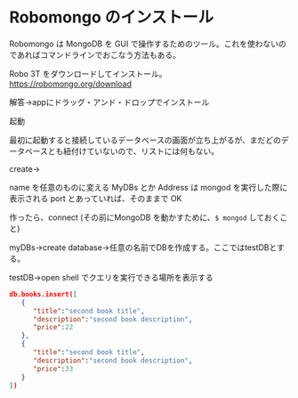 # Robomongo のインストール

Robomongo は MongoDB を GUI で操作するためのツール。これを使わないのであればコマンドラインでおこなう方法もある。

Robo 3T をダウンロードしてインストール。
https://robomongo.org/download

解答→appにドラッグ・アンド・ドロップでインストール

起動

最初に起動すると接続しているデータベースの画面が立ち上がるが、まだどのデータベースとも紐付けていないので、リストには何もない。

create→

name を任意のものに変える MyDBs とか
Address は mongod を実行した際に表示される port とあっていれば、そのままで OK

作ったら、connect (その前にMongoDB を動かすために、`$ mongod` しておくこと)

myDBs→create database→任意の名前でDBを作成する。ここではtestDBとする。

testDB→open shell でクエリを実行できる場所を表示する



```json
db.books.insert([  
   {  
      "title":"second book title",
      "description":"second book description",
      "price":22
   },
   {  
      "title":"second book title",
      "description":"second book description",
      "price":33
   }
])
```

